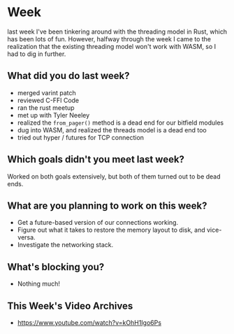 # Week
last week I've been tinkering around with the threading model in Rust, which has
been lots of fun. However, halfway through the week I came to the realization
that the existing threading model won't work with WASM, so I had to dig in
further.

## What did you do last week?
- merged varint patch
- reviewed C-FFI Code
- ran the rust meetup
- met up with Tyler Neeley
- realized the `from_pager()` method is a dead end for our bitfield modules
- dug into WASM, and realized the threads model is a dead end too
- tried out hyper / futures for TCP connection

## Which goals didn't you meet last week?
Worked on both goals extensively, but both of them turned out to be dead ends.

## What are you planning to work on this week?
- Get a future-based version of our connections working.
- Figure out what it takes to restore the memory layout to disk, and vice-versa.
- Investigate the networking stack.

## What's blocking you?
- Nothing much!

## This Week's Video Archives
- https://www.youtube.com/watch?v=kOhH1Igo6Ps
